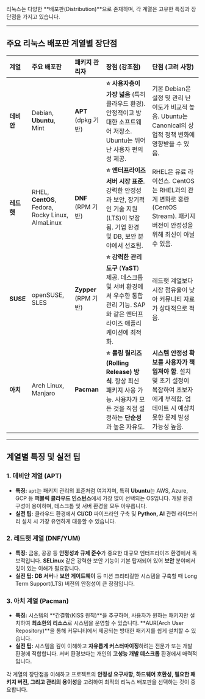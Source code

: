 리눅스는 다양한 **배포판(Distribution)**으로 존재하며, 각 계열은 고유한 특징과 장단점을 가지고 있습니다. 

---

##  주요 리눅스 배포판 계열별 장단점

| 계열 | 주요 배포판 | 패키지 관리자 | 장점 (강조점) | 단점 (고려 사항) |
| :--- | :--- | :--- | :--- | :--- |
| **데비안** | Debian, **Ubuntu**, Mint | **APT** (dpkg 기반) | **⭐ 사용자층이 가장 넓음** (특히 클라우드 환경). 안정적이고 방대한 소프트웨어 저장소. Ubuntu는 뛰어난 사용자 편의성 제공. | 기본 Debian은 설정 및 관리 난이도가 비교적 높음. Ubuntu는 Canonical의 상업적 정책 변화에 영향받을 수 있음. |
| **레드햇** | RHEL, **CentOS**, Fedora, Rocky Linux, AlmaLinux | **DNF** (RPM 기반) | **⭐ 엔터프라이즈 서버 시장 표준**. 강력한 안정성과 보안, 장기적인 기술 지원(LTS)이 보장됨. 기업 환경 및 DB, 보안 분야에서 선호됨. | RHEL은 유료 라이선스. CentOS는 RHEL과의 관계 변화로 혼란(CentOS Stream). 패키지 버전이 안정성을 위해 최신이 아닐 수 있음. |
| **SUSE** | openSUSE, SLES | **Zypper** (RPM 기반) | **⭐ 강력한 관리 도구** (**YaST**) 제공. 데스크톱 및 서버 환경에서 우수한 통합 관리 기능. SAP와 같은 엔터프라이즈 애플리케이션에 최적화. | 레드햇 계열보다 시장 점유율이 낮아 커뮤니티 자료가 상대적으로 적음. |
| **아치** | Arch Linux, Manjaro | **Pacman** | **⭐ 롤링 릴리즈(Rolling Release) 방식**. 항상 최신 패키지 사용 가능. 사용자가 모든 것을 직접 설정하는 **단순성**과 높은 자유도. | **시스템 안정성 확보를 사용자가 책임져야 함**. 설치 및 초기 설정이 복잡하여 초보자에게 부적합. 업데이트 시 예상치 못한 문제 발생 가능성 높음. |

---

##  계열별 특징 및 실전 팁

### 1. 데비안 계열 (APT)

* **특징:** `apt`는 패키지 관리의 표준처럼 여겨지며, 특히 **Ubuntu**는 AWS, Azure, GCP 등 **퍼블릭 클라우드 인스턴스**에서 가장 많이 선택되는 OS입니다. 개발 환경 구성이 용이하며, 데스크톱 및 서버 환경을 모두 아우릅니다.
* **실전 팁:** 클라우드 환경에서 **CI/CD** 파이프라인 구축 및 **Python, AI** 관련 라이브러리 설치 시 가장 유연하게 대응할 수 있습니다.

### 2. 레드햇 계열 (DNF/YUM)

* **특징:** 금융, 공공 등 **안정성과 규제 준수**가 중요한 대규모 엔터프라이즈 환경에서 독보적입니다. **SELinux** 같은 강력한 보안 기능이 기본 탑재되어 있어 **보안** 분야에서 깊이 있는 이해가 필요합니다.
* **실전 팁:** **DB 서버**나 **보안 게이트웨이** 등 미션 크리티컬한 시스템을 구축할 때 Long Term Support(LTS) 버전의 안정성이 큰 장점입니다.

### 3. 아치 계열 (Pacman)

* **특징:** 시스템의 **간결함(KISS 원칙)**을 추구하며, 사용자가 원하는 패키지만 설치하여 **최소한의 리소스**로 시스템을 운영할 수 있습니다. **AUR(Arch User Repository)**을 통해 커뮤니티에서 제공되는 방대한 패키지를 쉽게 설치할 수 있습니다.
* **실전 팁:** 시스템을 깊이 이해하고 **자유롭게 커스터마이징**하려는 전문가 또는 개발 환경에 적합합니다. 서버 환경보다는 개인의 **고성능 개발 데스크톱** 환경에서 매력적입니다.

각 계열의 장단점을 이해하고 프로젝트의 **안정성 요구사항, 하드웨어 호환성, 필요한 패키지 버전, 그리고 관리의 용이성**을 고려하여 최적의 리눅스 배포판을 선택하는 것이 중요합니다.


